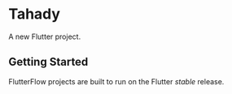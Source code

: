 # Tahady

A new Flutter project.

## Getting Started

FlutterFlow projects are built to run on the Flutter _stable_ release.
